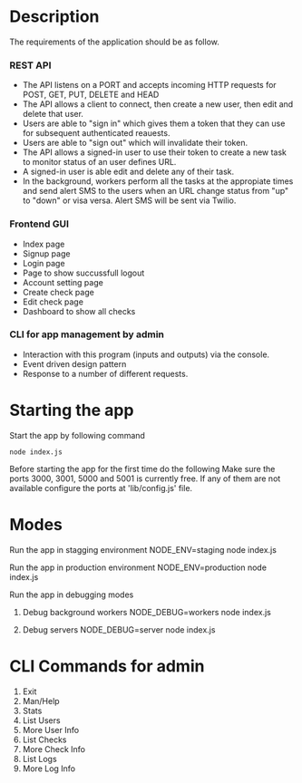 # Description
The requirements of the application should be as follow.

### REST API
*  The API listens on a PORT and accepts incoming HTTP requests for POST, GET, PUT, DELETE and HEAD
*  The API allows a client to connect, then create a new user, then edit and delete that user.
*  Users are able to "sign in" which gives them a token that they can use for subsequent authenticated reauests.
*  Users are able to "sign out" which will invalidate their token.
*  The API allows a signed-in user to use their token to create a new task to monitor status of an user defines URL.
*  A signed-in user is able edit and delete any of their task.
*  In the background, workers perform all the tasks at the appropiate times and send alert SMS to the users when an URL change status from "up" to "down" or visa versa. Alert SMS will be sent via Twilio.

### Frontend GUI
*  Index page
*  Signup page
*  Login page
*  Page to show succussfull logout
*  Account setting page
*  Create check page
*  Edit check page
*  Dashboard to show all checks

### CLI for app management by admin
* Interaction with this program (inputs and outputs) via the console.
* Event driven design pattern
* Response to a number of different requests.

# Starting the app
Start the app by following command

	node index.js

Before starting the app for the first time do the following
	Make sure the ports 3000, 3001, 5000 and 5001 is currently free. If any of them are not available configure the ports at 'lib/config.js' file.

# Modes
Run the app in stagging environment
	NODE_ENV=staging node index.js

Run the app in production environment
	NODE_ENV=production node index.js

Run the app in debugging modes
1. Debug background workers
	NODE_DEBUG=workers node index.js

2. Debug servers
	NODE_DEBUG=server node index.js

# CLI Commands for admin
1.	Exit
2.	Man/Help
3.	Stats
4.	List Users
5.	More User Info
6.	List Checks
7.	More Check Info
8.	List Logs
9.	More Log Info
